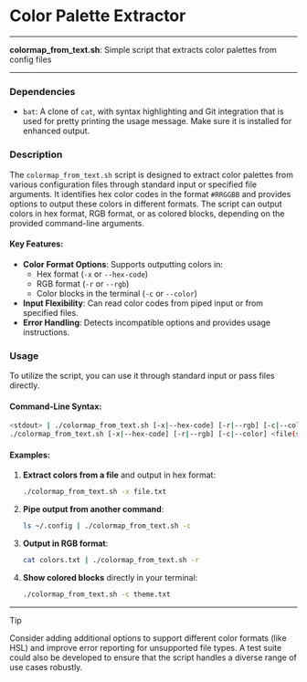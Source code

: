 # Color Palette Extractor

---

**colormap_from_text.sh**: Simple script that extracts color palettes from config files 

---

### Dependencies

- `bat`: A clone of `cat`, with syntax highlighting and Git integration that is used for pretty printing the usage message. Make sure it is installed for enhanced output.

### Description

The `colormap_from_text.sh` script is designed to extract color palettes from various configuration files through standard input or specified file arguments. It identifies hex color codes in the format `#RRGGBB` and provides options to output these colors in different formats. The script can output colors in hex format, RGB format, or as colored blocks, depending on the provided command-line arguments.

#### Key Features:
- **Color Format Options**: Supports outputting colors in:
  - Hex format (`-x` or `--hex-code`)
  - RGB format (`-r` or `--rgb`)
  - Color blocks in the terminal (`-c` or `--color`)
- **Input Flexibility**: Can read color codes from piped input or from specified files.
- **Error Handling**: Detects incompatible options and provides usage instructions.

### Usage

To utilize the script, you can use it through standard input or pass files directly. 

#### Command-Line Syntax:
```bash
<stdout> | ./colormap_from_text.sh [-x|--hex-code] [-r|--rgb] [-c|--color]
./colormap_from_text.sh [-x|--hex-code] [-r|--rgb] [-c|--color] <file(s)>
```

#### Examples:

1. **Extract colors from a file** and output in hex format:
   ```bash
   ./colormap_from_text.sh -x file.txt
   ```

2. **Pipe output from another command**:
   ```bash
   ls ~/.config | ./colormap_from_text.sh -c
   ```

3. **Output in RGB format**:
   ```bash
   cat colors.txt | ./colormap_from_text.sh -r
   ```

4. **Show colored blocks** directly in your terminal:
   ```bash
   ./colormap_from_text.sh -c theme.txt
   ```

---

> [!TIP]  
> Consider adding additional options to support different color formats (like HSL) and improve error reporting for unsupported file types. A test suite could also be developed to ensure that the script handles a diverse range of use cases robustly.